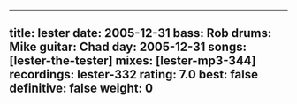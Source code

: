 
---
title: lester
date: 2005-12-31
bass:	Rob
drums:	Mike
guitar:	Chad
day: 2005-12-31
songs: [lester-the-tester]
mixes: [lester-mp3-344]
recordings: lester-332
rating: 7.0
best: false
definitive: false
weight: 0
---
